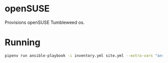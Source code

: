 # openSUSE
Provisions openSUSE Tumbleweed os.

# Running
```bash
pipenv run ansible-playbook -i inventory.yml site.yml --extra-vars "ansible_user=user rhel_user=user rhel_password=password" --ask-become-pass
```
